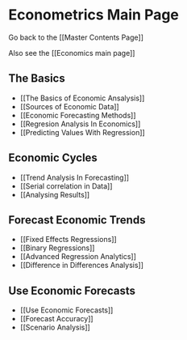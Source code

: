 # Econometrics Main Page

Go back to the [[Master Contents Page]]

Also see the [[Economics main page]]

## The Basics

- [[The Basics of Economic Ansalysis]]
- [[Sources of Economic Data]]
- [[Economic Forecasting Methods]]
- [[Regresion Analysis In Economics]]
- [[Predicting Values With Regression]]

## Economic Cycles

- [[Trend Analysis In Forecasting]]
- [[Serial correlation in Data]]
- [[Analysing Results]]

## Forecast Economic Trends

- [[Fixed Effects Regressions]]
- [[Binary Regressions]]
- [[Advanced Regression Analytics]]
- [[Difference in Differences Analysis]]

## Use Economic Forecasts

- [[Use Economic Forecasts]]
- [[Forecast Accuracy]]
- [[Scenario Analysis]]
